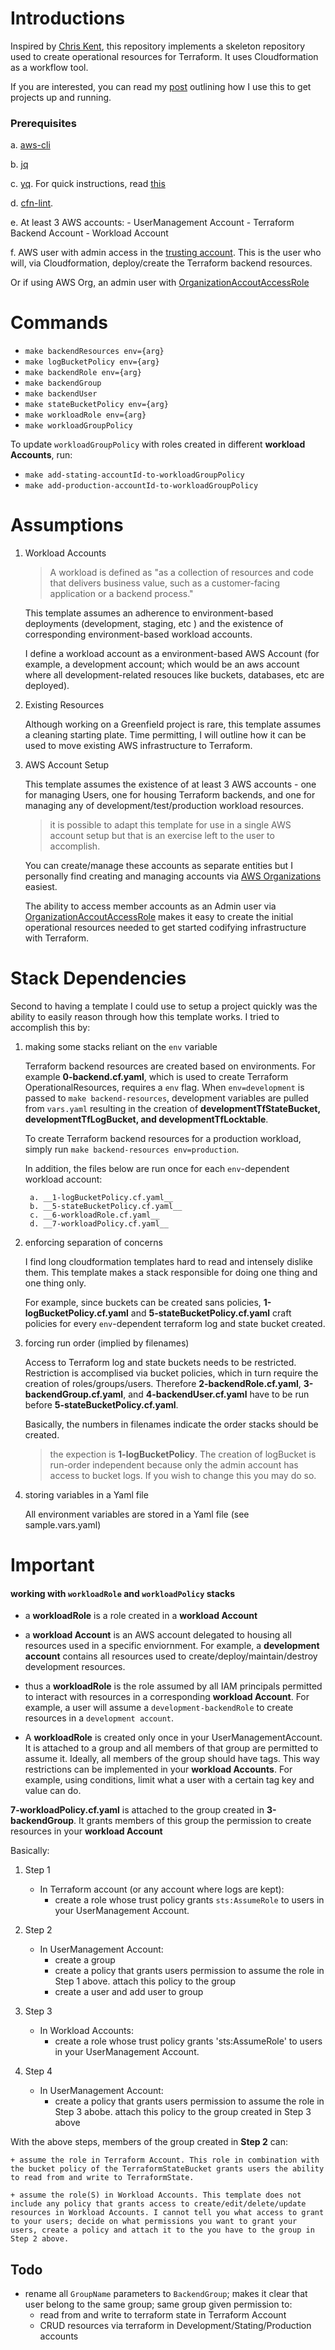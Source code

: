 # Introductions
Inspired by [Chris Kent](https://thirstydeveloper.io/), this repository implements a skeleton repository used to create operational resources for Terraform. It uses Cloudformation as a workflow tool. 

If you are interested, you can read my [post]() outlining how I use this to get projects up and running.

### Prerequisites

a. [aws-cli](https://docs.aws.amazon.com/cli/latest/userguide/getting-started-install.html)

b. [jq](https://jqlang.github.io/jq/download/)

c. [yq](https://github.com/mikefarah/yq#install). For quick instructions, read [this](https://www.sanderh.dev/parsing-YAML-files-using-yq/)

d. [cfn-lint](https://github.com/aws-cloudformation/cfn-lint). 


e. At least 3 AWS accounts: 
	- UserManagement Account 
	- Terraform Backend Account
	- Workload Account
	
f. AWS user with admin access in the [trusting account](https://docs.aws.amazon.com/IAM/latest/UserGuide/tutorial_cross-account-with-roles.html). This is the user who will, via Cloudformation, deploy/create the Terraform backend resources. 

Or if using AWS Org, an admin user with [OrganizationAccoutAccessRole](https://docs.aws.amazon.com/organizations/latest/userguide/orgs_manage_accounts_access.html) 

# Commands

- `make backendResources env={arg}`
- `make logBucketPolicy env={arg}`
- `make backendRole env={arg}`
- `make backendGroup`
- `make backendUser`
- `make stateBucketPolicy env={arg}`
- `make workloadRole env={arg}`
- `make workloadGroupPolicy`

To update `workloadGroupPolicy` with roles created in different __workload Accounts__, run: 

- `make add-stating-accountId-to-workloadGroupPolicy`
- `make add-production-accountId-to-workloadGroupPolicy`


# Assumptions

1. Workload Accounts 

	> A workload is defined as "as a collection of resources and code that delivers business value, such as a customer-facing application or a backend process." 

	This template assumes an adherence to environment-based deployments (development, staging, etc ) and the existence of corresponding environment-based workload accounts. 

	I define a workload account as a environment-based AWS Account (for example, a development account; which would be an aws account where all development-related resouces like buckets, databases, etc are deployed). 


2. Existing Resources

	Although working on a Greenfield project is rare, this template assumes a cleaning starting plate. Time permitting, I will outline how it can be used to move existing AWS infrastructure to Terraform.

3. AWS Account Setup

	This template assumes the existence of at least 3 AWS accounts -  one for managing Users, one for housing Terraform backends, and one for managing any of development/test/production workload resources. 

	> it is possible to adapt this template for use in a single AWS account setup but that is an exercise left to the user to accomplish.

	You can create/manage these accounts as separate entities but I personally find creating and managing accounts via [AWS Organizations](https://docs.aws.amazon.com/controltower/latest/userguide/organizations.html) easiest.  

	The ability to access member accounts as an Admin user via [OrganizationAccoutAccessRole](https://docs.aws.amazon.com/organizations/latest/userguide/orgs_manage_accounts_access.html) makes it easy to create the initial operational resources needed to get started codifying infrastructure with Terraform. 



# Stack Dependencies

Second to having a template I could use to setup a project quickly was the ability to easily reason through how this template works. I tried to accomplish this by: 

1. making some stacks reliant on the `env` variable

	Terraform backend resources are created based on environments. For example __0-backend.cf.yaml__, which is used to create Terraform OperationalResources, requires a `env` flag. When `env=development` is passed to `make backend-resources`, development variables are pulled from `vars.yaml` resulting in the creation of __developmentTfStateBucket, developmentTfLogBucket, and developmentTfLocktable__. 

	To create Terraform backend resources for a production workload, simply run `make backend-resources env=production`. 

	In addition, the files below are run once for each `env`-dependent workload account: 

		a. __1-logBucketPolicy.cf.yaml__
		b. __5-stateBucketPolicy.cf.yaml__
		c. __6-workloadRole.cf.yaml__
		d. __7-workloadPolicy.cf.yaml__

	
2. enforcing separation of concerns
	
	I find long cloudformation templates hard to read and intensely dislike them. This template makes a stack responsible for doing one thing and one thing only. 

	For example, since buckets can be created sans policies, __1-logBucketPolicy.cf.yaml__ and __5-stateBucketPolicy.cf.yaml__ craft policies for every `env`-dependent terraform log and state bucket created. 

3. forcing run order (implied by filenames)
	
	Access to Terraform log and state buckets needs to be restricted. Restriction is accomplised via bucket policies, which in turn require the creation of roles/groups/users. Therefore __2-backendRole.cf.yaml__, __3-backendGroup.cf.yaml__, and __4-backendUser.cf.yaml__ have to be run before __5-stateBucketPolicy.cf.yaml__. 

	Basically, the numbers in filenames indicate the order stacks should be created. 

	> the expection is __1-logBucketPolicy__. The creation of logBucket is run-order independent because only the admin account has access to bucket logs. If you wish to change this you may do so. 


4. storing variables in a Yaml file 
	
	All environment variables are stored in a Yaml file (see sample.vars.yaml)


# Important
#### working with `workloadRole` and `workloadPolicy` stacks
	
- a __workloadRole__ is a role created in a **workload Account**
	
- a **workload Account** is an AWS account delegated to housing all resources used in a specific enviornment. For example, a **development account** contains all resources used to create/deploy/maintain/destroy development resources. 
	
- thus a __workloadRole__ is the role assumed by all IAM principals permitted to interact with resources in a corresponding **workload Account**. For example, a user will assume a `development-backendRole` to create resources in a `development account`. 

- A __workloadRole__ is created only once in your UserManagementAccount. It is attached to a group and all members of that group are permitted to assume it. Ideally, all members of the group should have tags. This way restrictions can be implemented in your __workload Accounts__. For example, using conditions, limit what a user with a certain tag key and value can do. 


__7-workloadPolicy.cf.yaml__ is attached to the group created in __3-backendGroup__. It grants members of this group the permission to create resources in your **workload Account**


Basically: 

1. Step 1
	- In Terraform account (or any account where logs are kept):
		+  create a role whose trust policy grants `sts:AssumeRole` to users in your UserManagement Account. 

2. Step 2
	- In UserManagement Account:
		+ create a group 
		+ create a policy that grants users permission to assume the role in Step 1 above. attach this policy to the group 
		+ create a user and add user to group 
		
3. Step 3
	- In Workload Accounts:
		+ create a role whose trust policy grants 'sts:AssumeRole' to users in your UserManagement Account. 

4. Step 4
	- In UserManagement Account: 
		+ create a policy that grants users permission to assume the role in Step 3 abobe. attach this policy to the group created in Step 3 above

With the above steps, members of the group created in __Step 2__ can: 
	
	+ assume the role in Terraform Account. This role in combination with the bucket policy of the TerraformStateBucket grants users the ability to read from and write to TerraformState.
	
	+ assume the role(S) in Workload Accounts. This template does not include any policy that grants access to create/edit/delete/update resources in Workload Accounts. I cannot tell you what access to grant to your users; decide on what permissions you want to grant your users, create a policy and attach it to the you have to the group in Step 2 above. 


## Todo
- rename all `GroupName` parameters to `BackendGroup`; makes it clear that user belong to the same group; same group given permission to: 
	+ read from and write to terraform state in Terraform Account 
	+ CRUD resources via terraform in Development/Stating/Production accounts
